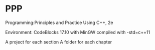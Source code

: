 # PPP
Programming:Principles and Practice Using C++, 2e

Environment:
  CodeBlocks 17.10 with MinGW
  compiled with -std=c++11
  
A project for each section
A folder for each chapter
